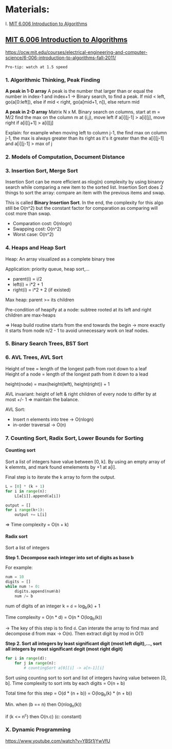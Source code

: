 # Materials:
I. [MIT 6.006 Introduction to Algorithms](#introduction)

## [MIT 6.006 Introduction to Algorithms](https://youtube.com/playlist?list=PLUl4u3cNGP61Oq3tWYp6V_F-5jb5L2iHb) <a name="introduction"></a>

https://ocw.mit.edu/courses/electrical-engineering-and-computer-science/6-006-introduction-to-algorithms-fall-2011/

```
Pro-tip: watch at 1.5 speed
```

### 1. Algorithmic Thinking, Peak Finding
**A peak in 1-D array**
A peak is the number that larger than or equal the number in index-1 and index+1
-> Binary search, to find a peak. If mid < left, go(a[0:left]), else if mid < right, go(a[mid+1, n]), else return mid

**A peak in 2-D array**
Matrix N x M. Binary search on columns, start at m = M/2 find the max on the column m at (i,j), move left if a[i][j-1] > a[i][j], move right if a[i][j+1] > a[i][j] 

Explain: for example when moving left to column j-1, the find max on column j-1, the max is always greater than its right as it's it greater than the a[i][j-1] and a[i][j-1] > max of j

### 2. Models of Computation, Document Distance

### 3. Insertion Sort, Merge Sort
Insertion Sort can be more efficient as nlog(n) complexity by using binanry search while comparing a new item to the sorted list. Insertion Sort does 2 things to sort the array: compare an item with the previous items and swap.

This is called **Binary Insertion Sort**. In the end, the complexity for this algo still be O(n^2) but the constant factor for comparation as comparing will cost more than swap. 
- Comparation cost: O(nlogn)
- Swapping cost: O(n^2)
- Worst case: O(n^2)

### 4. Heaps and Heap Sort
Heap: An array visualized as a complete binary tree

Application: priority queue, heap sort,...

- parent(i) = i/2
- left(i) = i*2 + 1
- right(i) = i*2 + 2 (if existed)

Max heap: parent >= its children

Pre-condition of heapify at a node: subtree rooted at its left and right children are max-heaps

=> Heap build routine starts from the end towards the begin -> more exactly it starts from node n/2 - 1 to avoid unnecessary work on leaf nodes. 

### 5. Binary Search Trees, BST Sort

### 6. AVL Trees, AVL Sort
Height of tree = length of the longest path from root down to a leaf \
Height of a node = length of the longest path from it down to a lead

height(node) = max(height(left), height(right)) + 1

AVL invariant: height of left & right children of every node to differ by at most +/- 1
=> maintain the balance.

AVL Sort:
- Insert n elements into tree -> O(nlogn)
- in-order traversal -> O(n)

### 7. Counting Sort, Radix Sort, Lower Bounds for Sorting
#### Counting sort
Sort a list of integers have value between [0, k]. By using an empty array of k elemnts, and mark found emelements by +1 at a[i].

Final step is to iterate the k array to form the output.

```python
L = [0] * (k + 1) 
for i in range(n):
    L[a[i]].append(a[i])

output = []
for i range(k+1):
    output += L[i] 
```

=> Time complexity = O(n + k)

#### Radix sort
Sort a list of integers

**Step 1. Decompose each integer into set of digits as base b**

For example:
```python
num = 10
digits = []
while num != 0:
    digits.append(num%b)
    num /= b
```
num of digits of an integer k = `d` = log<sub>b</sub>(k) + 1

Time complexity = O(n * d) = O(n * O(log<sub>b</sub>(k))

-> The key of this step is to find `d`. Can interate the array to find max and decompose d from max -> O(n). Then extract digit by mod in O(1)

**Step 2. Sort all integers by least significant digit (most left digit),..., sort all integers by most significant degit (most right digit)**

```python
for i in range(d): 
    for j in range(n):
        # countingSort a[0][i] -> a[n-1][i]

```

Sort using counting sort to sort and list of integers having value between [0, b]. Time complexity to sort ints by each digits = O(n + b)

Total time for this step = O(d * (n + b)) = O(log<sub>b</sub>(k) * (n + b))

Min. when (b == n) then O(nlog<sub>n</sub>(k))

if (k <= n<sup>c</sup>) then O(n.c) (c: constant)

### X. Dynamic Programming
https://www.youtube.com/watch?v=YBSt1jYwVfU 